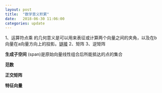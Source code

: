 ```yaml
---
layout: post
title:  "数学意义积累"
date:   2018-06-30 11:06:00
categories: update
---
```


1、运算符点乘
的几何意义是可以用来表征或计算两个向量之间的夹角，以及在b向量在a向量方向上的投影。[链接](https://blog.csdn.net/jacke121/article/details/55804353)
2、矩阵
3、逆矩阵

**生成子空间**
(span)是原始向量线性组合后所能抵达的点的集合

**范数**

**正交矩阵**

**特征向量**